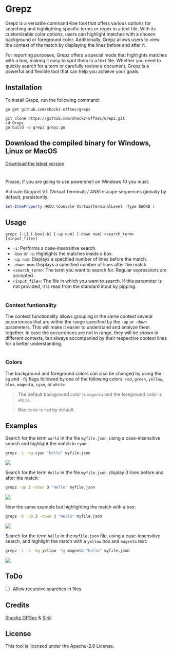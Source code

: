 # Grepz
Grepz is a versatile command-line tool that offers various options for searching and highlighting specific terms or regex in a text file. With its customizable color options, users can highlight matches with a chosen background or foreground color. Additionally, Grepz allows users to view the context of the match by displaying the lines before and after it.

For reporting purposes, Grepz offers a special mode that highlights matches with a box, making it easy to spot them in a text file. Whether you need to quickly search for a term or carefully review a document, Grepz is a powerful and flexible tool that can help you achieve your goals.

## Installation
To install Grepz, run the following command:

```
go get github.com/shockz-offsec/grepz
```

```
git clone https://github.com/shockz-offsec/Grepz.git
cd Grepz
go build -o grepz grepz.go
```

## Download the compiled binary for Windows, Linux or MacOS

[Download the latest version]()

# 
Please, if you are going to use powershell on Windows 10 you must:

Activate Support VT (Virtual Terminal) / ANSI escape sequences globally by default, persistently.

```powershell
Set-ItemProperty HKCU:\Console VirtualTerminalLevel -Type DWORD 1
```


## Usage

```
grepz [-i] [-box|-b] [-up num] [-down num] <search_term> [<input_file>]
```

* `-i`: Performs a case-insensitive search.
* `-box` or `-b`: Highlights the matches inside a box.
* `-up num`: Displays a specified number of lines before the match.
* `-down num`: Displays a specified number of lines after the match.
* `<search_term>`: The term you want to search for. Regular expressions are accepted.
* `<input_file>`: The file in which you want to search. If this parameter is not provided, it is read from the standard input by pipping.
#
### Context funtionality

The context functionality allows grouping in the same context several occurrences that are within the range specified by the `-up` or `-down` parameters. This will make it easier to understand and analyze them together. In case the occurrences are not in range, they will be shown in different contexts, but always accompanied by their respective context lines for a better understanding.
#
### Colors

The background and foreground colors can also be changed by using the `-bg` and `-fg` flags followed by one of the following colors: `red`, `green`, `yellow`, `blue`, `magenta`, `cyan`, or `white`.

> The default background color is `magenta` and the foreground color is `white`.

> Box color is `red` by default.

## Examples

Search for the term `world` in the file `myfile.json`, using a case-insensitive search and highlight the match in `cyan`:

```sh
grepz -i -bg cyan "hello" myfile.json
```

[![](https://asciinema.org/a/Ic8TQu5ZsthyYPbFMJfwCi5p6.svg)](https://asciinema.org/a/Ic8TQu5ZsthyYPbFMJfwCi5p6)

Search for the term `Hello` in the file `myfile.json`, display 3 lines before and after the match:

```sh
grepz -up 3 -down 3 "Hello" myfile.json
```

[![](https://asciinema.org/a/2rjbKqRBlrHtBsYJTRdxGiVsJ.svg)](https://asciinema.org/a/2rjbKqRBlrHtBsYJTRdxGiVsJ)

Now the same example but highlighting the match with a box:

```sh
grepz -b -up 3 -down 3 "Hello" myfile.json
```

[![](https://asciinema.org/a/Olz4QnpNFofOfHha0di7FYfeb.svg)](https://asciinema.org/a/Olz4QnpNFofOfHha0di7FYfeb)

Search for the term `hello` in the `myfile.json` file, using a case-insensitive search, and highlight the match with a `yellow` box and `magenta` text:

```sh
grepz -i -b -bg yellow -fg magenta "hello" myfile.json
```

[![](https://asciinema.org/a/uuUia0T9FzvTEQpE5axiRHzRP.svg)](https://asciinema.org/a/uuUia0T9FzvTEQpE5axiRHzRP)

## ToDo
- [ ] Allow recursive searches in files

## Credits

[Shockz OffSec](https://github.com/shockz-offsec) & [Siriil](https://github.com/siriil)

## License

This tool is licensed under the Apache-2.0 License.